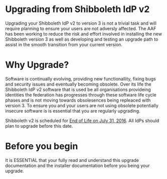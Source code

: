 ---
---

# Upgrading from Shibboleth IdP v2 #

Upgrading your Shibboleth IdP v2 to version 3 is not a trivial task and will require planning to ensure your users are not adversly affected. The AAF has been working to reduce the risk and effort involved in installing the new  Shibboleth version 3 as well as developing and testing an upgrade path to assist in the smooth transition from your current version. 

# Why Upgrade? #

Software is continually evolving, providing new functionallity, fixing bugs and security issues and eventually becoming obsolete. Over its life the Shibboleth IdP v2 software that is used be all organisations provideing identities the federation has progresses through these software life cycle phases and is not moving towards obsolesences being repleaced with version 3. To ensure you and your users are not using obsolete potentially insecure software is is essential that you are regularly upgrading.

Shibboleth v2 is scheduled for [End of Life on July 31, 2016](http://http://shibboleth.net/pipermail/announce/2015-May/000112.html "Shibboleth IdP V2 End-of-Llife dates"). All IdPs should plan to upgrade before this date.

# Before you begin #

It is ESSENTIAL that your fully read and understand this upgrade documentation and the installer documentation before you being your upgrade.




 
